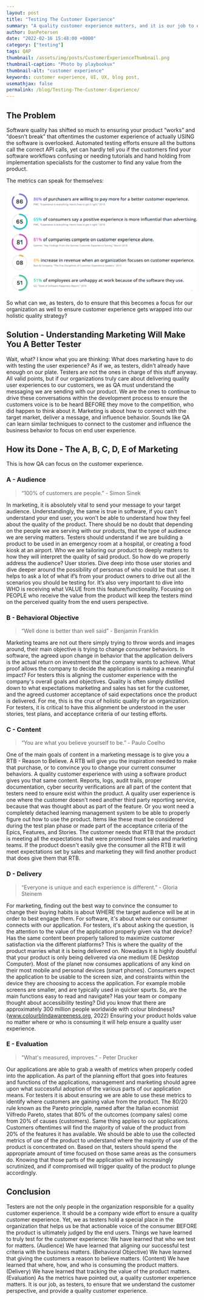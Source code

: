 ```yaml
---
layout: post
title: "Testing The Customer Experience"
summary: "A quality customer experience matters, and it is our job to ensure that quality, and learn how the customers perceive it."
author: DanPetersen
date: "2022-02-16 15:48:00 +0000"
category: ["testing"]
tags: QAP
thumbnail: /assets/img/posts/CustomerExperienceThumbnail.png
thumbnail-caption: "Photo by playbookux"
thumbnail-alt: "customer experience"
keywords: customer experience, UI, UX, blog post,
usemathjax: false
permalink: /blog/Testing-The-Customer-Experience/
---
```


## The Problem
Software quality has shifted so much to ensuring your product “works” and “doesn't break” that oftentimes the customer experience of actually USING the software is overlooked. Automated testing efforts ensure all the buttons call the correct API calls, yet can hardly tell you if the customers find your software workflows confusing or needing tutorials and hand holding from implementation specialists for the customer to find any value from the product.

The metrics can speak for themselves:

![Customer Expereince Metrics](/assets/img/posts/CustomerExperienceMetrics.png)

So what can we, as testers, do to ensure that this becomes a focus for our organization as well to ensure customer experience gets wrapped into our holistic quality strategy?

## Solution - Understanding Marketing Will Make You A Better Tester
Wait, what? I know what you are thinking:
What does marketing have to do with testing the user experience? 
As if we, as testers, didn't already have enough on our plate. 
Testers are not the ones in charge of this stuff anyway.
All valid points, but if our organizations truly care about delivering quality user experiences to our customers, we as QA must understand the messaging we are sending with our product. We are the ones to continue to drive these conversations within the development process to ensure the customers voice is to be heard BEFORE they move to the competition, who did happen to think about it. 
Marketing is about how to connect with the target market, deliver a message, and influence behavior. Sounds like QA can learn similar techniques to connect to the customer and influence the business behavior to focus on end user experience.

## How its Done - The A, B, C, D, E of Marketing 
This is how QA can focus on the customer experience.

### A - Audience
> “100% of customers are people.” - Simon Sinek

In marketing, it is absolutely vital to send your message to your target audience. Understandingly, the same is true in software, if you can't understand your end user, you won't be able to understand how they feel about the quality of the product. There should be no doubt that depending on the people we are serving with our products, that the type of audience we are serving matters. Testers should understand if we are building a product to be used in an emergency room at a hospital, or creating a food kiosk at an airport. Who we are tailoring our product to deeply matters to how they will interpret the quality of said product. 
So how do we properly address the audience? User stories. Dive deep into those user stories and dive deeper around the possibility of personas of who could be that user. It helps to ask a lot of what if’s from your product owners to drive out all the scenarios you should be testing for. It’s also very important to dive into WHO is receiving what VALUE from this feature/functionality. Focusing on PEOPLE who receive the value from the product will keep the testers mind on the perceived quality from the end users perspective. 

### B - Behavioral Objective
> “Well done is better than well said” - Benjamin Franklin

Marketing teams are not out there simply trying to throw words and images around, their main objective is trying to change consumer behaviors. In software, the agreed upon change in behavior that the application delivers is the actual return on investment that the company wants to achieve. What proof allows the company to decide the application is making a meaningful impact? For testers this is aligning the customer experience with the company's overall goals and objectives. Quality is often simply distilled down to what expectations marketing and sales has set for the customer, and the agreed customer acceptance of said expectations once the product is delivered. For me, this is the crux of holistic quality for an organization. For testers, it is critical to have this alignment be understood in the user stories, test plans, and acceptance criteria of our testing efforts.

### C - Content
> “You are what you believe yourself to be.” - Paulo Coelho

One of the main goals of content in a marketing message is to give you a RTB - Reason to Believe. A RTB will give you the inspiration needed to make that purchase, or to convince you to change your current consumer behaviors. A quality customer experience with using a software product gives you that same content. Reports, logs, audit trails, proper documentation, cyber security verifications are all part of the content that testers need to ensure exist within the product. A quality user experience is one where the customer doesn't need another third party reporting service, because that was thought about as part of the feature. Or you wont need a completely detached learning management system to be able to properly figure out how to use the product. Items like these must be considered during the test plan phase or made part of the acceptance criteria of the Epics, Features, and Stories. The customer needs that RTB that the product is meeting all the expectations that were promised from sales and marketing teams. If the product doesn't easily give the consumer all the RTB it will meet expectations set by sales and marketing they will find another product that does give them that RTB.

### D - Delivery
> “Everyone is unique and each experience is different.” - Gloria Steinem

For marketing, finding out the best way to convince the consumer to change their buying habits is about WHERE the target audience will be at in order to best engage them. For software, it's about where our consumer connects with our application. For testers, it's about asking the question, is the attention to the value of the application properly given via that device? Has the same content been properly tailored to maximize customer satisfaction via the different platforms? This is where the quality of the product marries what it is being delivered on. Nowadays it is highly doubtful that your product is only being delivered via one medium (IE Desktop Computer). Most of the planet now consumes applications of any kind on their most mobile and personal devices (smart phones). Consumers expect the application to be usable to the screen size, and constraints within the device they are choosing to access the application. For example mobile screens are smaller, and are typically used in quicker spurts. So, are the main functions easy to read and navigate? Has your team or company thought about accessibility testing? Did you know that there are approximately 300 million people worldwide with colour blindness? (www.colourblindawareeness.org, 2022) Ensuring your product holds value no matter where or who is consuming it will help ensure a quality user experience.

### E - Evaluation
> "What's measured, improves.” - Peter Drucker

Our applications are able to grab a wealth of metrics when properly coded into the application. As part of the planning effort that goes into features and functions of the applications, management and marketing should agree upon what successful adoption of the various parts of our application means. For testers it is about ensuring we are able to use these metrics to identify where customers are gaining value from the product. The 80/20 rule known as the Pareto principle, named after the Italian economist Vilfredo Pareto, states that 80% of the outcomes (company sales) come from 20% of causes (customers). Same thing applies to our applications. Customers oftentimes will find the majority of value of the product from 20% of the features it has available. We should be able to use the collected metrics of use of the product to understand where the majority of use of the product is concentrated on. Based on that, testers should spend the appropriate amount of time focused on those same areas as the consumers do. Knowing that those parts of the application will be increasingly scrutinized, and if compromised will trigger quality of the product to plunge accordingly. 

## Conclusion
Testers are not the only people in the organization responsible for a quality customer experience. It should be a company wide effort to ensure a quality customer experience. Yet, we as testers hold a special place in the organization that helps us be that actionable voice of the consumer BEFORE the product is ultimately judged by the end users. Things we have learned to truly test for the customer experience:
We have learned that who we test for matters. (Audience)
We have learned that aligning our successful test criteria with the business matters. (Behavioral Objective)
We have learned that giving the customers a reason to believe matters. (Content)
We have learned that where, how, and who is consuming the product matters. (Delivery)
We have learned that tracking the value of the product matters. (Evaluation)
As the metrics have pointed out, a quality customer experience matters. It is our job, as testers, to ensure that we understand the customer perspective, and provide a quality customer experience.

